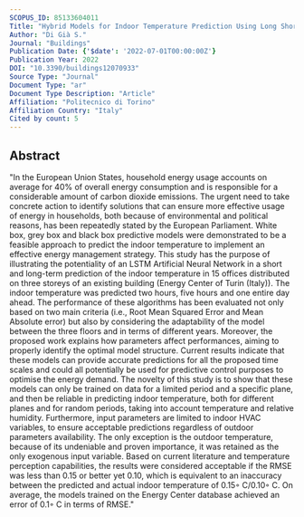 ```yaml
---
SCOPUS_ID: 85133604011
Title: "Hybrid Models for Indoor Temperature Prediction Using Long Short Term Memory Networks—Case Study Energy Center"
Author: "Di Già S."
Journal: "Buildings"
Publication Date: {'$date': '2022-07-01T00:00:00Z'}
Publication Year: 2022
DOI: "10.3390/buildings12070933"
Source Type: "Journal"
Document Type: "ar"
Document Type Description: "Article"
Affiliation: "Politecnico di Torino"
Affiliation Country: "Italy"
Cited by count: 5
---
```


## Abstract
"In the European Union States, household energy usage accounts on average for 40% of overall energy consumption and is responsible for a considerable amount of carbon dioxide emissions. The urgent need to take concrete action to identify solutions that can ensure more effective usage of energy in households, both because of environmental and political reasons, has been repeatedly stated by the European Parliament. White box, grey box and black box predictive models were demonstrated to be a feasible approach to predict the indoor temperature to implement an effective energy management strategy. This study has the purpose of illustrating the potentiality of an LSTM Artificial Neural Network in a short and long-term prediction of the indoor temperature in 15 offices distributed on three storeys of an existing building (Energy Center of Turin (Italy)). The indoor temperature was predicted two hours, five hours and one entire day ahead. The performance of these algorithms has been evaluated not only based on two main criteria (i.e., Root Mean Squared Error and Mean Absolute error) but also by considering the adaptability of the model between the three floors and in terms of different years. Moreover, the proposed work explains how parameters affect performances, aiming to properly identify the optimal model structure. Current results indicate that these models can provide accurate predictions for all the proposed time scales and could all potentially be used for predictive control purposes to optimise the energy demand. The novelty of this study is to show that these models can only be trained on data for a limited period and a specific plane, and then be reliable in predicting indoor temperature, both for different planes and for random periods, taking into account temperature and relative humidity. Furthermore, input parameters are limited to indoor HVAC variables, to ensure acceptable predictions regardless of outdoor parameters availability. The only exception is the outdoor temperature, because of its undeniable and proven importance, it was retained as the only exogenous input variable. Based on current literature and temperature perception capabilities, the results were considered acceptable if the RMSE was less than 0.15 or better yet 0.10, which is equivalent to an inaccuracy between the predicted and actual indoor temperature of 0.15◦ C/0.10◦ C. On average, the models trained on the Energy Center database achieved an error of 0.1◦ C in terms of RMSE."
